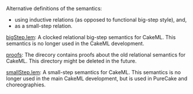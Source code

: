 Alternative definitions of the semantics:
  - using inductive relations (as opposed to functional big-step style), and,
  - as a small-step relation.

[bigStep.lem](bigStep.lem):
A clocked relational big-step semantics for CakeML. This semantics
is no longer used in the CakeML development.

[proofs](proofs):
The direcory contains proofs about the old relational semantics for
CakeML. This directory might be deleted in the future.

[smallStep.lem](smallStep.lem):
A small-step semantics for CakeML. This semantics is no longer used
in the main CakeML development, but is used in PureCake and choreographies.
